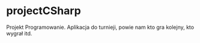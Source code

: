 # projectCSharp
Projekt Programowanie. Aplikacja do turnieji, powie nam kto gra kolejny, kto wygrał itd.
